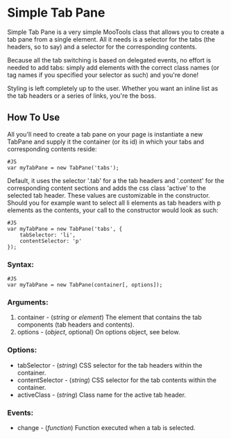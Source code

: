 Simple Tab Pane
===============
Simple Tab Pane is a very simple MooTools class that allows you to create a tab pane from a single element. All it needs is a selector for the tabs (the headers, so to say) and a selector for the corresponding contents. 

Because all the tab switching is based on delegated events, no effort is needed to add tabs: simply add elements with the correct class names (or tag names if you specified your selector as such) and you're done! 

Styling is left completely up to the user. Whether you want an inline list as the tab headers or a series of links, you're the boss. 

How To Use
----------

All you'll need to create a tab pane on your page is instantiate a new TabPane and supply it the container (or its id) in which your tabs and corresponding contents reside:

    #JS
    var myTabPane = new TabPane('tabs');

Default, it uses the selector '.tab' for a the tab headers and '.content' for the corresponding content sections and adds the css class 'active' to the selected tab header. These values are customizable in the constructor. Should you for example want to select all li elements as tab headers with p elements as the contents, your call to the constructor would look as such:

    #JS
    var myTabPane = new TabPane('tabs', {
        tabSelector: 'li',
        contentSelector: 'p'
    });

### Syntax: 

    #JS
    var myTabPane = new TabPane(container[, options]);

### Arguments: 

1. container - (*string* or *element*) The element that contains the tab components (tab headers and contents). 
2. options - (*object*, optional) On options object, see below. 

### Options: 

- tabSelector - (*string*) CSS selector for the tab headers within the container. 
- contentSelector - (*string*) CSS selector for the tab contents within the container. 
- activeClass - (*string*) Class name for the active tab header. 

### Events: 

- change - (*function*) Function executed when a tab is selected. 

